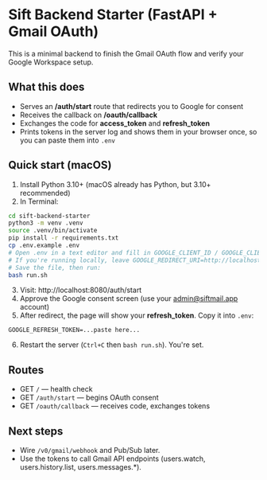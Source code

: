 # Sift Backend Starter (FastAPI + Gmail OAuth)

This is a minimal backend to finish the Gmail OAuth flow and verify your Google Workspace setup.

## What this does
- Serves an **/auth/start** route that redirects you to Google for consent
- Receives the callback on **/oauth/callback**
- Exchanges the code for **access_token** and **refresh_token**
- Prints tokens in the server log and shows them in your browser once, so you can paste them into `.env`

## Quick start (macOS)
1) Install Python 3.10+ (macOS already has Python, but 3.10+ recommended)
2) In Terminal:
```bash
cd sift-backend-starter
python3 -m venv .venv
source .venv/bin/activate
pip install -r requirements.txt
cp .env.example .env
# Open .env in a text editor and fill in GOOGLE_CLIENT_ID / GOOGLE_CLIENT_SECRET
# If you're running locally, leave GOOGLE_REDIRECT_URI=http://localhost:8080/oauth/callback
# Save the file, then run:
bash run.sh
```
3) Visit: http://localhost:8080/auth/start
4) Approve the Google consent screen (use your admin@siftmail.app account)
5) After redirect, the page will show your **refresh_token**. Copy it into `.env`:
```
GOOGLE_REFRESH_TOKEN=...paste here...
```
6) Restart the server (`Ctrl+C` then `bash run.sh`). You're set.

## Routes
- GET `/` — health check
- GET `/auth/start` — begins OAuth consent
- GET `/oauth/callback` — receives code, exchanges tokens

## Next steps
- Wire `/v0/gmail/webhook` and Pub/Sub later.
- Use the tokens to call Gmail API endpoints (users.watch, users.history.list, users.messages.*).
